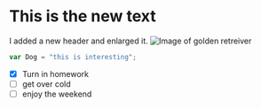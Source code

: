 # This is the new text 
I added a new header and enlarged it.
![Image of golden retreiver](https://www.dailypaws.com/thmb/DQfQglzyKWlVSlsDwKPprF2iMSg=/1500x0/filters:no_upscale():max_bytes(150000):strip_icc()/golden-retriever-177213599-2000-a30830f4d2b24635a5d01b3c5c64b9ef.jpg)

``` javascript
var Dog = "this is interesting";
```
- [x] Turn in homework
- [ ] get over cold
- [ ] enjoy the weekend
